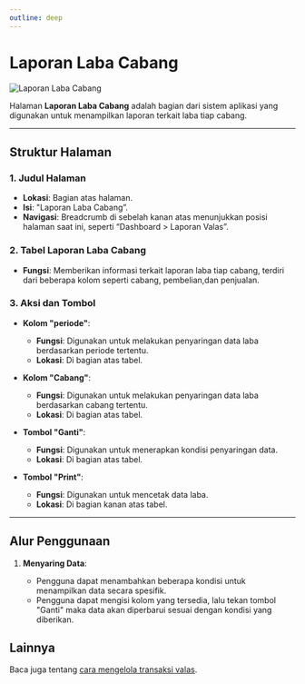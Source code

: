 ```yaml
---
outline: deep
---
```


# Laporan Laba Cabang

![Laporan Laba Cabang](/per-cabang.png)

Halaman **Laporan Laba Cabang** adalah bagian dari sistem aplikasi yang digunakan untuk menampilkan laporan terkait laba tiap cabang.

---

## Struktur Halaman

### 1. **Judul Halaman**

- **Lokasi**: Bagian atas halaman.
- **Isi**: "Laporan Laba Cabang”.
- **Navigasi**: Breadcrumb di sebelah kanan atas menunjukkan posisi halaman saat ini, seperti “Dashboard > Laporan Valas”.

### 2. **Tabel Laporan Laba Cabang**

- **Fungsi**: Memberikan informasi terkait laporan laba tiap cabang, terdiri dari beberapa kolom seperti cabang, pembelian,dan penjualan.

### 3. **Aksi dan Tombol**

- **Kolom "periode"**:

  - **Fungsi**: Digunakan untuk melakukan penyaringan data laba berdasarkan periode tertentu.
  - **Lokasi**: Di bagian atas tabel.

- **Kolom "Cabang"**:

  - **Fungsi**: Digunakan untuk melakukan penyaringan data laba berdasarkan cabang tertentu.
  - **Lokasi**: Di bagian atas tabel.

- **Tombol "Ganti"**:

  - **Fungsi**: Digunakan untuk menerapkan kondisi penyaringan data.
  - **Lokasi**: Di bagian atas tabel.

- **Tombol "Print"**:

  - **Fungsi**: Digunakan untuk mencetak data laba.
  - **Lokasi**: Di bagian kanan atas tabel.

---

## Alur Penggunaan

1. **Menyaring Data**:

   - Pengguna dapat menambahkan beberapa kondisi untuk menampilkan data secara spesifik.
   - Pengguna dapat mengisi kolom yang tersedia, lalu tekan tombol "Ganti" maka data akan diperbarui sesuai dengan kondisi yang diberikan.

## Lainnya

Baca juga tentang [cara mengelola transaksi valas](/transaksi/transaksi-valas).
